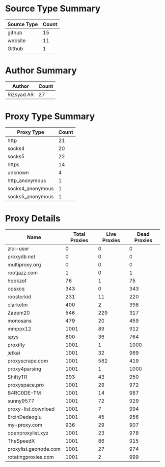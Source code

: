 # Source Type Summary

| Source Type | Count |
|-------------|-------|
| github | 15 |
| website | 11 |
| Github | 1 |


# Author Summary

| Author | Count |
|--------|-------|
| Rizsyad AR | 27 |


# Proxy Type Summary

| Proxy Type | Count |
|------------|-------|
| http | 21 |
| socks4 | 20 |
| socks5 | 22 |
| https | 14 |
| unknown | 4 |
| http_anonymous | 1 |
| socks4_anonymous | 1 |
| socks5_anonymous | 1 |


# Proxy Details

| Name | Total Proxies | Live Proxies | Dead Proxies |
|------|---------------|--------------|---------------|
| zloi-user | 0 | 0 | 0 |
| proxydb.net | 0 | 0 | 0 |
| multiproxy.org | 0 | 0 | 0 |
| rootjazz.com | 1 | 0 | 1 |
| hookzof | 76 | 1 | 75 |
| opsxcq | 343 | 0 | 343 |
| roosterkid | 231 | 11 | 220 |
| clarketm | 400 | 2 | 398 |
| Zaeem20 | 546 | 229 | 317 |
| monosans | 479 | 20 | 459 |
| mmppx12 | 1001 | 89 | 912 |
| spys | 800 | 36 | 764 |
| proxifly | 1001 | 1 | 1000 |
| jetkai | 1001 | 32 | 969 |
| proxyscrape.com | 1001 | 582 | 419 |
| proxy4parsing | 1001 | 1 | 1000 |
| ShiftyTR | 993 | 43 | 950 |
| proxyspace.pro | 1001 | 29 | 972 |
| B4RC0DE-TM | 1001 | 14 | 987 |
| sunny9577 | 1001 | 72 | 929 |
| proxy-list.download | 1001 | 7 | 994 |
| ErcinDedeoglu | 1001 | 45 | 956 |
| my-proxy.com | 936 | 29 | 907 |
| openproxylist.xyz | 1001 | 23 | 978 |
| TheSpeedX | 1001 | 86 | 915 |
| proxylist.geonode.com | 1001 | 27 | 974 |
| rotatingproxies.com | 1001 | 2 | 999 |
